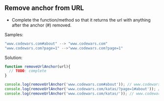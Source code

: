 ## Remove anchor from URL

- Complete the function/method so that it returns the url with anything after the anchor (#) removed.

Samples:

```js
"www.codewars.com#about" --> "www.codewars.com"
"www.codewars.com?page=1" -->"www.codewars.com?page=1"
```

Solution:

```js
function removeUrlAnchor(url){
  // TODO: complete
}

console.log(removeUrlAnchor('www.codewars.com#about')); // www.codewars.com
console.log(removeUrlAnchor('www.codewars.com/katas/?page=1#about')); // www.codewars.com/katas/?page=1
console.log(removeUrlAnchor('www.codewars.com/katas/')); // www.codewars.com/katas/
```
